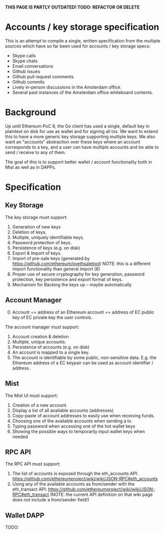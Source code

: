 **THIS PAGE IS PARTLY OUTDATED! TODO: REFACTOR OR DELETE**

# Accounts / key storage specification

This is an attempt to compile a single, written specification from the multiple sources which have so far been used for accounts / key storage specs:

* Skype calls
* Skype chats
* Email conversations
* Github issues
* Github pull request comments
* Github commits
* Lively in-person discussions in the Amsterdam office.
* Several past instances of the Amsterdam office whiteboard contents.

# Background

Up until Ethereum PoC 8, the Go client has used a single, default key in plaintext on disk for use as wallet and for signing all txs. We want to extend this to have a more generic key storage supporting multiple keys. We also want an "accounts" abstraction over these keys where an account corresponds to a key, and a user can have multiple accounts and be able to send / receive to any of them.

The goal of this is to support better wallet / account functionality both in Mist as well as in DAPPs.

# Specification

## Key Storage

The key storage must support:

1. Generation of new keys
2. Deletion of keys.
3. Multiple, uniquely identifiable keys.
4. Password protection of keys.
5. Persistence of keys (e.g. on disk)
6. Export & Import of keys.
7. Import of pre-sale keys (generated by https://github.com/ethereum/pyethsaletool) NOTE: this is a different import functionality than general import (6)
8. Proper use of secure cryptography for key generation, password protection, key persistence and export format of keys.
9. Mechanism for Backing the keys up – maybe automatically

## Account Manager

0. Account == address of an Ethereum account == address of EC public key of EC private key the user controls.

The account manager must support:

1. Account creation & deletion
2. Multiple, unique accounts.
3. Persistence of accounts (e.g. on disk)
4. An account is mapped to a single key.
5. The account is identifiable by some public, non-sensitive data. E.g. the Ethereum address of a EC keypair can be used as account identifier / address.

## Mist

The Mist UI must support:

1. Creation of a new account.
2. Display a list of all available accounts (addresses)
3. Copy-paste of account addresses to easily use when receiving funds.
4. Choosing one of the available accounts when sending a tx.
5. Typing password when accessing one of the hot wallet keys
6. Showing the possible ways to temporarily input wallet keys when needed

## RPC API

The RPC API must support:

1. The list of accounts is exposed through the eth_accounts API: https://github.com/ethereumproject/wiki/wiki/JSON-RPC#eth_accounts
2. Using any of the available accounts as from/sender with the eth_transact API: https://github.com/ethereumproject/wiki/wiki/JSON-RPC#eth_transact  (NOTE: the current API definition on that wiki page does not include a from/sender field!)


## Wallet DAPP

TODO: